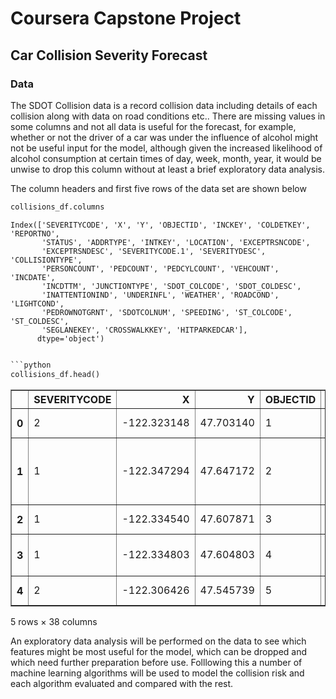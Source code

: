 # Coursera Capstone Project
## Car Collision Severity Forecast

### Data
The SDOT Collision data is a record collision data including details of each collision along with data on road conditions etc.. There are missing values in some columns and not all data is useful for the forecast, for example, whether or not the driver of a car was under the influence of alcohol might not be useful input for the model, although given the increased likelihood of alcohol consumption at certain times of day, week, month, year, it would be unwise to drop this column without at least a brief exploratory data analysis.

The column headers and first five rows of the data set are shown below


```python
collisions_df.columns

```
    Index(['SEVERITYCODE', 'X', 'Y', 'OBJECTID', 'INCKEY', 'COLDETKEY', 'REPORTNO',
           'STATUS', 'ADDRTYPE', 'INTKEY', 'LOCATION', 'EXCEPTRSNCODE',
           'EXCEPTRSNDESC', 'SEVERITYCODE.1', 'SEVERITYDESC', 'COLLISIONTYPE',
           'PERSONCOUNT', 'PEDCOUNT', 'PEDCYLCOUNT', 'VEHCOUNT', 'INCDATE',
           'INCDTTM', 'JUNCTIONTYPE', 'SDOT_COLCODE', 'SDOT_COLDESC',
           'INATTENTIONIND', 'UNDERINFL', 'WEATHER', 'ROADCOND', 'LIGHTCOND',
           'PEDROWNOTGRNT', 'SDOTCOLNUM', 'SPEEDING', 'ST_COLCODE', 'ST_COLDESC',
           'SEGLANEKEY', 'CROSSWALKKEY', 'HITPARKEDCAR'],
          dtype='object')

```python

```python
collisions_df.head()

```
<div>
<table border="1" class="dataframe">
  <thead>
    <tr style="text-align: right;">
      <th></th>
      <th>SEVERITYCODE</th>
      <th>X</th>
      <th>Y</th>
      <th>OBJECTID</th>
      <th>INCKEY</th>
      <th>COLDETKEY</th>
      <th>REPORTNO</th>
      <th>STATUS</th>
      <th>ADDRTYPE</th>
      <th>INTKEY</th>
      <th>...</th>
      <th>ROADCOND</th>
      <th>LIGHTCOND</th>
      <th>PEDROWNOTGRNT</th>
      <th>SDOTCOLNUM</th>
      <th>SPEEDING</th>
      <th>ST_COLCODE</th>
      <th>ST_COLDESC</th>
      <th>SEGLANEKEY</th>
      <th>CROSSWALKKEY</th>
      <th>HITPARKEDCAR</th>
    </tr>
  </thead>
  <tbody>
    <tr>
      <th>0</th>
      <td>2</td>
      <td>-122.323148</td>
      <td>47.703140</td>
      <td>1</td>
      <td>1307</td>
      <td>1307</td>
      <td>3502005</td>
      <td>Matched</td>
      <td>Intersection</td>
      <td>37475.0</td>
      <td>...</td>
      <td>Wet</td>
      <td>Daylight</td>
      <td>NaN</td>
      <td>NaN</td>
      <td>NaN</td>
      <td>10</td>
      <td>Entering at angle</td>
      <td>0</td>
      <td>0</td>
      <td>N</td>
    </tr>
    <tr>
      <th>1</th>
      <td>1</td>
      <td>-122.347294</td>
      <td>47.647172</td>
      <td>2</td>
      <td>52200</td>
      <td>52200</td>
      <td>2607959</td>
      <td>Matched</td>
      <td>Block</td>
      <td>NaN</td>
      <td>...</td>
      <td>Wet</td>
      <td>Dark - Street Lights On</td>
      <td>NaN</td>
      <td>6354039.0</td>
      <td>NaN</td>
      <td>11</td>
      <td>From same direction - both going straight - bo...</td>
      <td>0</td>
      <td>0</td>
      <td>N</td>
    </tr>
    <tr>
      <th>2</th>
      <td>1</td>
      <td>-122.334540</td>
      <td>47.607871</td>
      <td>3</td>
      <td>26700</td>
      <td>26700</td>
      <td>1482393</td>
      <td>Matched</td>
      <td>Block</td>
      <td>NaN</td>
      <td>...</td>
      <td>Dry</td>
      <td>Daylight</td>
      <td>NaN</td>
      <td>4323031.0</td>
      <td>NaN</td>
      <td>32</td>
      <td>One parked--one moving</td>
      <td>0</td>
      <td>0</td>
      <td>N</td>
    </tr>
    <tr>
      <th>3</th>
      <td>1</td>
      <td>-122.334803</td>
      <td>47.604803</td>
      <td>4</td>
      <td>1144</td>
      <td>1144</td>
      <td>3503937</td>
      <td>Matched</td>
      <td>Block</td>
      <td>NaN</td>
      <td>...</td>
      <td>Dry</td>
      <td>Daylight</td>
      <td>NaN</td>
      <td>NaN</td>
      <td>NaN</td>
      <td>23</td>
      <td>From same direction - all others</td>
      <td>0</td>
      <td>0</td>
      <td>N</td>
    </tr>
    <tr>
      <th>4</th>
      <td>2</td>
      <td>-122.306426</td>
      <td>47.545739</td>
      <td>5</td>
      <td>17700</td>
      <td>17700</td>
      <td>1807429</td>
      <td>Matched</td>
      <td>Intersection</td>
      <td>34387.0</td>
      <td>...</td>
      <td>Wet</td>
      <td>Daylight</td>
      <td>NaN</td>
      <td>4028032.0</td>
      <td>NaN</td>
      <td>10</td>
      <td>Entering at angle</td>
      <td>0</td>
      <td>0</td>
      <td>N</td>
    </tr>
  </tbody>
</table>
<p>5 rows × 38 columns</p>
</div>



An exploratory data analysis will be performed on the data to see which features might be most useful for the model, which can be dropped and which need further preparation before use. Folllowing this a number of machine learning algorithms will be used to model the collision risk and each algorithm evaluated and compared with the rest.
